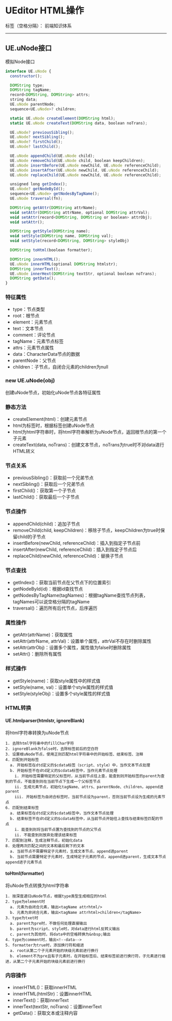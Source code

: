 # UEditor HTML操作

标签（空格分隔）： 前端知识体系

---

## UE.uNode接口

模拟Node接口

```javascript
interface UE.uNode {
  constructor();

  DOMString type;
  DOMString tagName;
  record<DOMString, DOMString> attrs;
  string data;
  UE.uNode parentNode;
  sequence<UE.uNode>? children;

  static UE.uNode createElement(DOMString html);
  static UE.uNode createText(DOMString data, boolean noTrans);

  UE.uNode? previousSibling();
  UE.uNode? nextSibling();
  UE.uNode? firstChild();
  UE.uNode? lastChild();

  UE.uNode appendChild(UE.uNode child);
  UE.uNode removeChild(UE.uNode child, boolean keepChildren);
  UE.uNode insertBefore(UE.uNode newChild, UE.uNode referenceChild);
  UE.uNode insertAfter(UE.uNode newChild, UE.uNode referenceChild);
  UE.uNode replaceChild(UE.uNode newChild, UE.uNode referenceChild);

  unsigned long getIndex();
  UE.uNode? getNodeById();
  sequence<UE.uNode> getNodesByTagName();
  UE.uNode traversal(fn);

  DOMString getAttr(DOMString attrName);
  void setAttr(DOMString attrName, optional DOMString attrVal);
  void setAttr(record<DOMString, DOMString or boolean> attrObj);
  void setAttr();

  DOMString getStyle(DOMString name);
  void setStyle(DOMString name, DOMString val);
  void setStyle(record<DOMString, DOMString> styleObj)

  DOMString toHtml(boolean formatter);

  DOMString innerHTML();
  UE.uNode innerHTML(optional DOMString htmlstr);
  DOMString innerText();
  UE.uNode innerHext(DOMString textStr, optional boolean noTrans);
  DOMString getData();
}
```

### 特征属性

* type：节点类型
 * root：根节点
 * element：元素节点
 * text：文本节点
 * comment：评论节点
* tagName：元素节点标签
* attrs：元素节点属性
* data：CharacterData节点的数据
* parentNode：父节点
* children：子节点，自闭合元素的children为null

### new UE.uNode(obj)

创建uNode节点，初始化uNode节点各特征属性

### 静态方法

* createElement(html)：创建元素节点
 * html为标签时，根据标签创建uNode节点
 * html为html字符串时，将html字符串解析为uNode节点，返回根节点的第一个子元素
* createText(data, noTrans)：创建文本节点，noTrans为true时不对data进行HTML转义

### 节点关系

* previousSibling()：获取前一个兄弟节点
* nextSibling()：获取后一个兄弟节点
* firstChild()：获取第一个子节点
* lastChild()：获取最后一个子节点

### 节点操作

* appendChild(child)：追加子节点
* removeChild(child, keepChildren)：移除子节点，keepChildren为true时保留child的子节点
* insertBefore(newChild, referenceChild)：插入到指定子节点前
* insertAfter(newChild, referenceChild)：插入到指定子节点后
* replaceChild(newChild, referenceChild)：替换子节点

### 节点查找

* getIndex()：获取当前节点在父节点下的位置索引
* getNodeById(id)：根据id查找节点
* getNodesByTagName(tagNames)：根据tagName查找节点列表，tagNames可以说空格分隔的tagName
* traversal()：遍历所有后代节点，后序遍历

### 属性操作

* getAttr(attrName)：获取属性
* setAttr(attrName, attrVal)：设置单个属性，attrVal不存在时删除属性
* setAttr(attrObj)：设置多个属性，属性值为false时删除属性
* setAttr()：删除所有属性

### 样式操作

* getStyle(name)：获取style属性中的样式值
* setStyle(name, val)：设置单个style属性的样式值
* setStyle(styleObj)：设置多个style属性的样式值

### HTML转换

#### UE.htmlparser(htmlstr, ignoreBlank)

将html字符串转换为uNode节点

```
1. 去除html字符串中的fillChar字符
2. ignoreBlank为false时，去除标签前后的空白符
3. 设置根uNode节点，使用正则匹配html字符串中的开始标签、结束标签、注释
4. 匹配到开始标签
  a. 开始标签在dtd定义的$cdata标签（script、style）中，当作文本节点处理
  b. 开始标签不在dtd定义的$cdata标签中，当作元素节点处理
    i. 开始标签需要特定的父标签时，从当前节点往上查，能查到则开始标签的parent为查到的节点，不能查到则在当前节点下生成一个父标签节点
    ii. 生成元素节点，初始化tagName、attrs、parentNode、children，append进parent
    iii. 开始标签为自闭合标签时，当前节点设为parent，否则当前节点设为生成的元素节点
6. 匹配到结束标签
  a. 结束标签在dtd定义的$cdata标签中，当作文本节点处理
  b. 结束标签不在dtd定义的$cdata标签中，从当前节点开始往上查找与结束标签匹配的节点
    i. 能查到则将当前节点置为查找到的节点的父节点
    ii. 不能查到则放弃处理该结束标签
7. 匹配到注释，生成注释节点，初始化data
8. 处理两次匹配之间的文本和最后剩下的文本
  a. 当前节点不需要特定子元素时，生成文本节点，append进parent
  b. 当前节点需要特定子元素时，生成特定子元素的节点，append进parent，生成文本节点append进子元素节点
```

#### toHtml(formatter)

将uNode节点转换为html字符串

```
1. 按深度递归uNode节点，根据type类型生成相应的html
2. type为element时
  a. 元素为自闭合元素，输出<tagName attrhtml/>
  b. 元素为非闭合元素，输出<tagName attrhtml>children</tagName>
3. type为txet时
  a. parent为pre时，不做任何处理直接输出
  b. parent为script、style时，对data进行html反转义输出
  c. parent为其他时，将data中的空格转换为&nbsp;输出
4. type为comment时，输出<!--data-->
5. formatter为true时，添加换行符和缩进
  a. root从第二个子元素开始的块级元素前进行换行
  b. element不为pre且有子元素时，在开始标签后、结束标签前进行换行符，子元素进行缩进，从第二个子元素开始的块级元素前进行换行
```

### 内容操作

* innerHTML()：获取innerHTML
* innerHTML(htmlStr)：设置innerHTML
* innerText()：获取innerText
* innerText(textStr, noTrans)：设置innerText
* getData()：获取文本或注释内容
